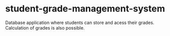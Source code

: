 # student-grade-management-system
Database application where students can store and acess their grades.
Calculation of grades is also possible.
